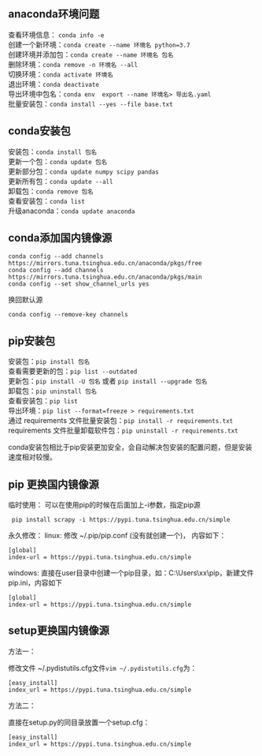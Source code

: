 ## anaconda环境问题
查看环境信息： `conda info -e`  
创建一个新环境：`conda create --name 环境名 python=3.7`  
创建环境并添加包：`conda create --name 环境名 包名`  
删除环境：`conda remove -n 环境名 --all`  
切换环境：`conda activate 环境名`  
退出环境：`conda deactivate`  
导出环境中包名：`conda env  export --name 环境名> 导出名.yaml`  
批量安装包：`conda install --yes --file base.txt`  
 
## conda安装包
安装包：`conda install 包名`  
更新一个包：`conda update 包名`  
更新部分包：`conda update numpy scipy pandas `  
更新所有包：`conda update --all`  
卸载包：`conda remove 包名`  
查看安装包：`conda list`  
升级anaconda：`conda update anaconda`  
## conda添加国内镜像源
```
conda config --add channels https://mirrors.tuna.tsinghua.edu.cn/anaconda/pkgs/free
conda config --add channels https://mirrors.tuna.tsinghua.edu.cn/anaconda/pkgs/main
conda config --set show_channel_urls yes
```
换回默认源
```
conda config --remove-key channels
```
## pip安装包
安装包：`pip install 包名`  
查看需要更新的包：`pip list --outdated`  
更新包：`pip install -U 包名` 或者 `pip install --upgrade 包名`  
卸载包：`pip uninstall 包名`  
查看安装包：`pip list`  
导出环境：`pip list --format=freeze > requirements.txt`  
通过 requirements 文件批量安装包：`pip install -r requirements.txt`  
requirements 文件批量卸载软件包：`pip uninstall -r requirements.txt`  

conda安装包相比于pip安装更加安全，会自动解决包安装的配置问题，但是安装速度相对较慢。

## pip 更换国内镜像源
临时使用： 
可以在使用pip的时候在后面加上-i参数，指定pip源 
```
 pip install scrapy -i https://pypi.tuna.tsinghua.edu.cn/simple
 ```

永久修改： 
linux: 
修改 ~/.pip/pip.conf (没有就创建一个)， 内容如下：
```
[global]
index-url = https://pypi.tuna.tsinghua.edu.cn/simple
```
windows: 
直接在user目录中创建一个pip目录，如：C:\Users\xx\pip，新建文件pip.ini，内容如下
```
[global]
index-url = https://pypi.tuna.tsinghua.edu.cn/simple
```

## setup更换国内镜像源

方法一：

修改文件 ~/.pydistutils.cfg文件`vim ~/.pydistutils.cfg`为：
```
[easy_install]
index_url = https://pypi.tuna.tsinghua.edu.cn/simple
```
方法二：

直接在setup.py的同目录放置一个setup.cfg：
```
[easy_install]
index_url = https://pypi.tuna.tsinghua.edu.cn/simple
```